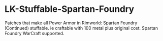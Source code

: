 # LK-Stuffable-Spartan-Foundry
Patches that make all Power Armor in Rimworld: Spartan Foundry (Continued) stuffable. ie craftable with 100 metal plus original cost. Spartan Foundry WarCraft supported.
